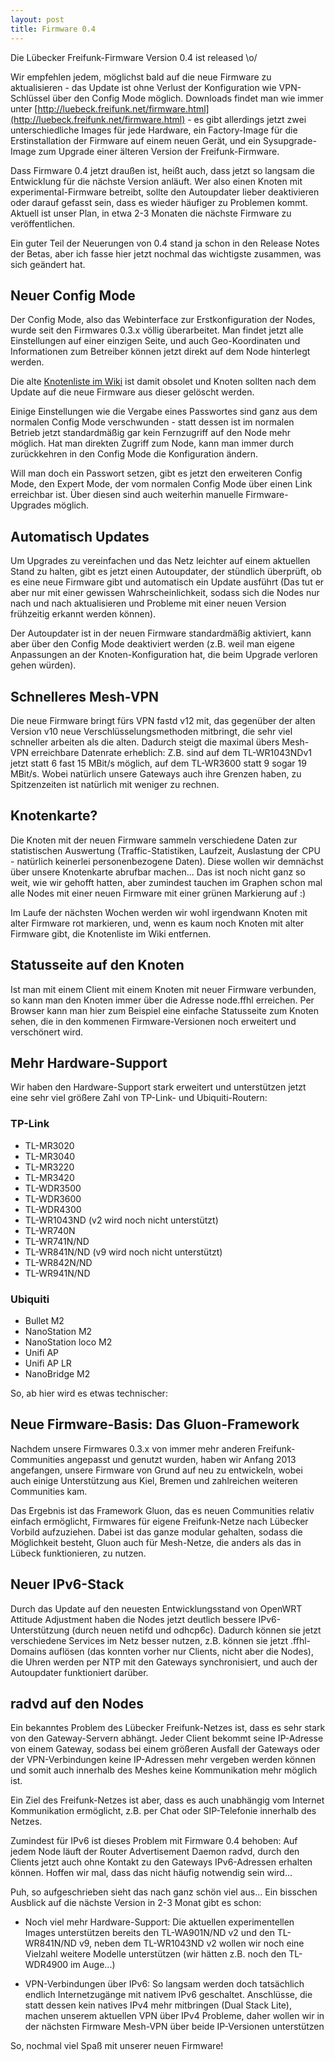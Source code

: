 ```yaml
---
layout: post
title: Firmware 0.4
---
```


Die Lübecker Freifunk-Firmware Version 0.4 ist released \o/

Wir empfehlen jedem, möglichst bald auf die neue Firmware zu
aktualisieren - das Update ist ohne Verlust der Konfiguration wie
VPN-Schlüssel über den Config Mode möglich. Downloads findet man wie
immer unter [http://luebeck.freifunk.net/firmware.html](http://luebeck.freifunk.net/firmware.html) - es gibt
allerdings jetzt zwei unterschiedliche Images für jede Hardware, ein
Factory-Image für die Erstinstallation der Firmware auf einem neuen
Gerät, und ein Sysupgrade-Image zum Upgrade einer älteren Version der
Freifunk-Firmware.

Dass Firmware 0.4 jetzt draußen ist, heißt auch, dass jetzt so langsam
die Entwicklung für die nächste Version anläuft. Wer also einen Knoten
mit experimental-Firmware betreibt, sollte den Autoupdater lieber
deaktivieren oder darauf gefasst sein, dass es wieder häufiger zu
Problemen kommt. Aktuell ist unser Plan, in etwa 2-3 Monaten die nächste
Firmware zu veröffentlichen.

Ein guter Teil der Neuerungen von 0.4 stand ja schon in den Release
Notes der Betas, aber ich fasse hier jetzt nochmal das wichtigste
zusammen, was sich geändert hat.

Neuer Config Mode
-----------------

Der Config Mode, also das Webinterface zur Erstkonfiguration der Nodes,
wurde seit den Firmwares 0.3.x völlig überarbeitet. Man findet jetzt
alle Einstellungen auf einer einzigen Seite, und auch Geo-Koordinaten
und Informationen zum Betreiber können jetzt direkt auf dem Node
hinterlegt werden.

Die alte [Knotenliste im Wiki](http://luebeck.freifunk.net/wiki/Knoten) ist
damit obsolet und Knoten sollten nach dem Update auf die neue Firmware
aus dieser gelöscht werden.

Einige Einstellungen wie die Vergabe eines Passwortes sind ganz aus dem
normalen Config Mode verschwunden - statt dessen ist im normalen Betrieb
jetzt standardmäßig gar kein Fernzugriff auf den Node mehr möglich. Hat
man direkten Zugriff zum Node, kann man immer durch zurückkehren in den
Config Mode die Konfiguration ändern.

Will man doch ein Passwort setzen, gibt es jetzt den erweiteren Config
Mode, den Expert Mode, der vom normalen Config Mode über einen Link
erreichbar ist. Über diesen sind auch weiterhin manuelle
Firmware-Upgrades möglich.

Automatisch Updates
-------------------

Um Upgrades zu vereinfachen und das Netz leichter auf einem aktuellen
Stand zu halten, gibt es jetzt einen Autoupdater, der stündlich
überprüft, ob es eine neue Firmware gibt und automatisch ein Update
ausführt (Das tut er aber nur mit einer gewissen Wahrscheinlichkeit,
sodass sich die Nodes nur nach und nach aktualisieren und Probleme mit
einer neuen Version frühzeitig erkannt werden können).

Der Autoupdater ist in der neuen Firmware standardmäßig aktiviert, kann
aber über den Config Mode deaktiviert werden (z.B. weil man eigene
Anpassungen an der Knoten-Konfiguration hat, die beim Upgrade verloren
gehen würden).

Schnelleres Mesh-VPN
--------------------

Die neue Firmware bringt fürs VPN fastd v12 mit, das gegenüber der alten
Version v10 neue Verschlüsselungsmethoden mitbringt, die sehr viel
schneller arbeiten als die alten. Dadurch steigt die maximal übers
Mesh-VPN erreichbare Datenrate erheblich: Z.B. sind auf dem
TL-WR1043NDv1 jetzt statt 6 fast 15 MBit/s möglich, auf dem TL-WR3600
statt 9 sogar 19 MBit/s. Wobei natürlich unsere Gateways auch ihre
Grenzen haben, zu Spitzenzeiten ist natürlich mit weniger zu rechnen.

Knotenkarte?
------------

Die Knoten mit der neuen Firmware sammeln verschiedene Daten zur
statistischen Auswertung (Traffic-Statistiken, Laufzeit, Auslastung der
CPU - natürlich keinerlei personenbezogene Daten). Diese wollen wir
demnächst über unsere Knotenkarte abrufbar machen... Das ist noch nicht
ganz so weit, wie wir gehofft hatten, aber zumindest tauchen im Graphen
schon mal alle Nodes mit einer neuen Firmware mit einer grünen
Markierung auf :)

Im Laufe der nächsten Wochen werden wir wohl irgendwann Knoten mit alter
Firmware rot markieren, und, wenn es kaum noch Knoten mit alter Firmware
gibt, die Knotenliste im Wiki entfernen.

Statusseite auf den Knoten
--------------------------

Ist man mit einem Client mit einem Knoten mit neuer Firmware verbunden,
so kann man den Knoten immer über die Adresse node.ffhl erreichen. Per
Browser kann man hier zum Beispiel eine einfache Statusseite zum Knoten
sehen, die in den kommenen Firmware-Versionen noch erweitert und
verschönert wird.

Mehr Hardware-Support
---------------------

Wir haben den Hardware-Support stark erweitert und unterstützen jetzt
eine sehr viel größere Zahl von TP-Link- und Ubiquiti-Routern:

### TP-Link

* 	TL-MR3020
* 	TL-MR3040
* 	TL-MR3220
* 	TL-MR3420
* 	TL-WDR3500
* 	TL-WDR3600
* 	TL-WDR4300
* 	TL-WR1043ND (v2 wird noch nicht unterstützt)
* 	TL-WR740N
* 	TL-WR741N/ND
* 	TL-WR841N/ND (v9 wird noch nicht unterstützt)
* 	TL-WR842N/ND
* 	TL-WR941N/ND

### Ubiquiti

* 	Bullet M2
* 	NanoStation M2
* 	NanoStation loco M2
* 	Unifi AP
* 	Unifi AP LR
* 	NanoBridge M2


So, ab hier wird es etwas technischer:

Neue Firmware-Basis: Das Gluon-Framework
----------------------------------------

Nachdem unsere Firmwares 0.3.x von immer mehr anderen
Freifunk-Communities angepasst und genutzt wurden, haben wir Anfang 2013
angefangen, unsere Firmware von Grund auf neu zu entwickeln, wobei auch
einige Unterstützung aus Kiel, Bremen und zahlreichen weiteren
Communities kam.

Das Ergebnis ist das Framework Gluon, das es neuen Communities relativ
einfach ermöglicht, Firmwares für eigene Freifunk-Netze nach Lübecker
Vorbild aufzuziehen. Dabei ist das ganze modular gehalten, sodass die
Möglichkeit besteht, Gluon auch für Mesh-Netze, die anders als das in
Lübeck funktionieren, zu nutzen.

Neuer IPv6-Stack
----------------

Durch das Update auf den neuesten Entwicklungsstand von OpenWRT Attitude
Adjustment haben die Nodes jetzt deutlich bessere IPv6-Unterstützung
(durch neuen netifd und odhcp6c). Dadurch können sie jetzt verschiedene
Services im Netz besser nutzen, z.B. können sie jetzt .ffhl-Domains
auflösen (das konnten vorher nur Clients, nicht aber die Nodes), die
Uhren werden per NTP mit den Gateways synchronisiert, und auch der
Autoupdater funktioniert darüber.

radvd auf den Nodes
-------------------

Ein bekanntes Problem des Lübecker Freifunk-Netzes ist, dass es sehr
stark von den Gateway-Servern abhängt. Jeder Client bekommt seine
IP-Adresse von einem Gateway, sodass bei einem größeren Ausfall der
Gateways oder der VPN-Verbindungen keine IP-Adressen mehr vergeben
werden können und somit auch innerhalb des Meshes keine Kommunikation
mehr möglich ist.

Ein Ziel des Freifunk-Netzes ist aber, dass es auch unabhängig vom
Internet Kommunikation ermöglicht, z.B. per Chat oder SIP-Telefonie
innerhalb des Netzes.

Zumindest für IPv6 ist dieses Problem mit Firmware 0.4 behoben: Auf
jedem Node läuft der Router Advertisement Daemon radvd, durch den
Clients jetzt auch ohne Kontakt zu den Gateways IPv6-Adressen erhalten
können. Hoffen wir mal, dass das nicht häufig notwendig sein wird...


Puh, so aufgeschrieben sieht das nach ganz schön viel aus... Ein
bisschen Ausblick auf die nächste Version in 2-3 Monat gibt es schon:

* Noch viel mehr Hardware-Support: Die aktuellen experimentellen Images
unterstützen bereits den TL-WA901N/ND v2 und den TL-WR841N/ND v9, neben
dem TL-WR1043ND v2 wollen wir noch eine Vielzahl weitere Modelle
unterstützen (wir hätten z.B. noch den TL-WDR4900 im Auge...)

* VPN-Verbindungen über IPv6: So langsam werden doch tatsächlich endlich
Internetzugänge mit nativem IPv6 geschaltet. Anschlüsse, die statt
dessen kein natives IPv4 mehr mitbringen (Dual Stack Lite), machen
unserem aktuellen VPN über IPv4 Probleme, daher wollen wir in der
nächsten Firmware Mesh-VPN über beide IP-Versionen unterstützen


So, nochmal viel Spaß mit unserer neuen Firmware!
